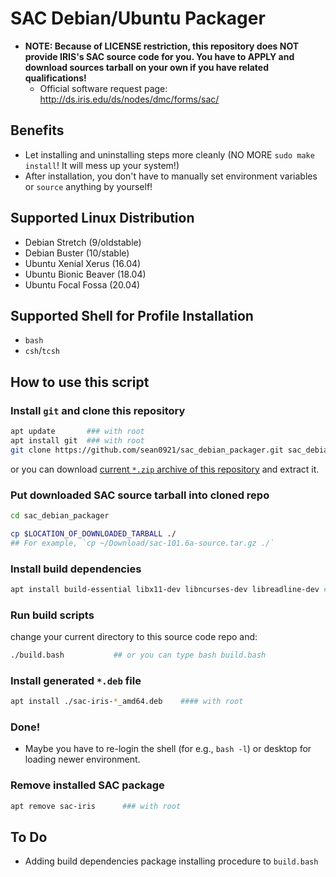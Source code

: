 # SAC Debian/Ubuntu Packager

* **NOTE: Because of LICENSE restriction, this repository does NOT provide IRIS's SAC source code for you.  You have to APPLY and download sources tarball on your own if you have related qualifications!**
    - Official software request page: http://ds.iris.edu/ds/nodes/dmc/forms/sac/

## Benefits

* Let installing and uninstalling steps more cleanly (NO MORE `sudo make install`!  It will mess up your system!)
* After installation, you don't have to manually set environment variables or `source` anything by yourself!

## Supported Linux Distribution

* Debian Stretch (9/oldstable)
* Debian Buster (10/stable)
* Ubuntu Xenial Xerus (16.04)
* Ubuntu Bionic Beaver (18.04)
* Ubuntu Focal Fossa (20.04)

## Supported Shell for Profile Installation

* `bash`
* `csh`/`tcsh`

## How to use this script

### Install `git` and clone this repository

```bash
apt update       ### with root
apt install git  ### with root
git clone https://github.com/sean0921/sac_debian_packager.git sac_debian_packager
```

or you can download [current `*.zip` archive of this repository](https://github.com/sean0921/sac_debian_packager/archive/master.zip) and extract it.

### Put downloaded SAC source tarball into cloned repo

```bash
cd sac_debian_packager

cp $LOCATION_OF_DOWNLOADED_TARBALL ./
## For example, `cp ~/Download/sac-101.6a-source.tar.gz ./`
```

### Install build dependencies

```bash
apt install build-essential libx11-dev libncurses-dev libreadline-dev ### with root
```

### Run build scripts

change your current directory to this source code repo and:

```bash
./build.bash           ## or you can type bash build.bash
```

### Install generated `*.deb` file

```bash
apt install ./sac-iris-*_amd64.deb    #### with root
```

### Done!

* Maybe you have to re-login the shell (for e.g., `bash -l`) or desktop for loading newer environment.

### Remove installed SAC package

```bash
apt remove sac-iris      ### with root
```

## To Do

* Adding build dependencies package installing procedure to `build.bash`
